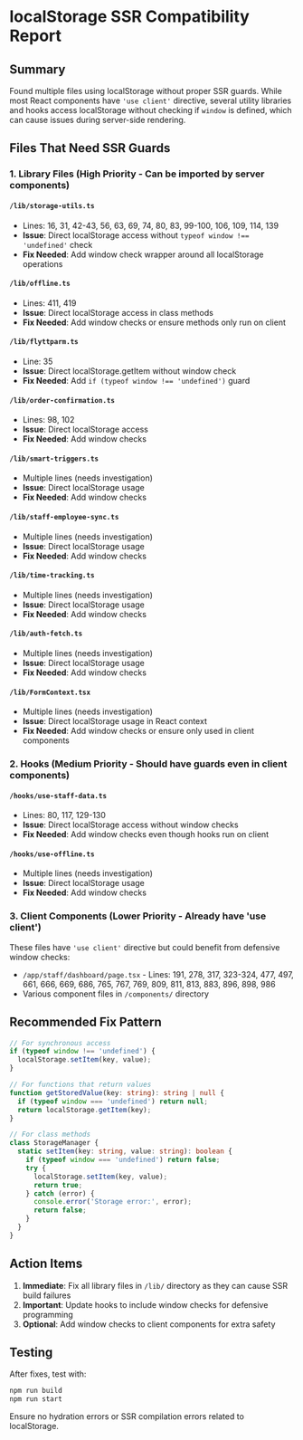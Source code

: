 # localStorage SSR Compatibility Report

## Summary
Found multiple files using localStorage without proper SSR guards. While most React components have `'use client'` directive, several utility libraries and hooks access localStorage without checking if `window` is defined, which can cause issues during server-side rendering.

## Files That Need SSR Guards

### 1. Library Files (High Priority - Can be imported by server components)

#### `/lib/storage-utils.ts`
- Lines: 16, 31, 42-43, 56, 63, 69, 74, 80, 83, 99-100, 106, 109, 114, 139
- **Issue**: Direct localStorage access without `typeof window !== 'undefined'` check
- **Fix Needed**: Add window check wrapper around all localStorage operations

#### `/lib/offline.ts`
- Lines: 411, 419
- **Issue**: Direct localStorage access in class methods
- **Fix Needed**: Add window checks or ensure methods only run on client

#### `/lib/flyttparm.ts`
- Line: 35
- **Issue**: Direct localStorage.getItem without window check
- **Fix Needed**: Add `if (typeof window !== 'undefined')` guard

#### `/lib/order-confirmation.ts`
- Lines: 98, 102
- **Issue**: Direct localStorage access
- **Fix Needed**: Add window checks

#### `/lib/smart-triggers.ts`
- Multiple lines (needs investigation)
- **Issue**: Direct localStorage usage
- **Fix Needed**: Add window checks

#### `/lib/staff-employee-sync.ts`
- Multiple lines (needs investigation)
- **Issue**: Direct localStorage usage
- **Fix Needed**: Add window checks

#### `/lib/time-tracking.ts`
- Multiple lines (needs investigation)
- **Issue**: Direct localStorage usage
- **Fix Needed**: Add window checks

#### `/lib/auth-fetch.ts`
- Multiple lines (needs investigation)
- **Issue**: Direct localStorage usage
- **Fix Needed**: Add window checks

#### `/lib/FormContext.tsx`
- Multiple lines (needs investigation)
- **Issue**: Direct localStorage usage in React context
- **Fix Needed**: Add window checks or ensure only used in client components

### 2. Hooks (Medium Priority - Should have guards even in client components)

#### `/hooks/use-staff-data.ts`
- Lines: 80, 117, 129-130
- **Issue**: Direct localStorage access without window checks
- **Fix Needed**: Add window checks even though hooks run on client

#### `/hooks/use-offline.ts`
- Multiple lines (needs investigation)
- **Issue**: Direct localStorage usage
- **Fix Needed**: Add window checks

### 3. Client Components (Lower Priority - Already have 'use client')

These files have `'use client'` directive but could benefit from defensive window checks:

- `/app/staff/dashboard/page.tsx` - Lines: 191, 278, 317, 323-324, 477, 497, 661, 666, 669, 686, 765, 767, 769, 809, 811, 813, 883, 896, 898, 986
- Various component files in `/components/` directory

## Recommended Fix Pattern

```typescript
// For synchronous access
if (typeof window !== 'undefined') {
  localStorage.setItem(key, value);
}

// For functions that return values
function getStoredValue(key: string): string | null {
  if (typeof window === 'undefined') return null;
  return localStorage.getItem(key);
}

// For class methods
class StorageManager {
  static setItem(key: string, value: string): boolean {
    if (typeof window === 'undefined') return false;
    try {
      localStorage.setItem(key, value);
      return true;
    } catch (error) {
      console.error('Storage error:', error);
      return false;
    }
  }
}
```

## Action Items

1. **Immediate**: Fix all library files in `/lib/` directory as they can cause SSR build failures
2. **Important**: Update hooks to include window checks for defensive programming
3. **Optional**: Add window checks to client components for extra safety

## Testing

After fixes, test with:
```bash
npm run build
npm run start
```

Ensure no hydration errors or SSR compilation errors related to localStorage.
